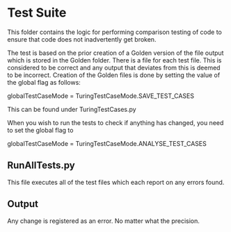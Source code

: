 # Test Suite

This folder contains the logic for performing comparison testing of code to ensure that code does not inadvertently get broken.

The test is based on the prior creation of a Golden version of the file output which is stored in the Golden folder. There is a file for each test file. This is considered to be correct and any output that deviates from this is deemed to be incorrect. Creation of the Golden files is done by setting the value of the global flag as follows:

globalTestCaseMode = TuringTestCaseMode.SAVE_TEST_CASES

This can be found under TuringTestCases.py

When you wish to run the tests to check if anything has changed, you need to set the global flag to

globalTestCaseMode = TuringTestCaseMode.ANALYSE_TEST_CASES

## RunAllTests.py

This file executes all of the test files which each report on any errors found.


## Output

Any change is registered as an error. No matter what the precision. 